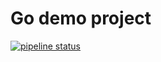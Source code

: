 # Go demo project

[![pipeline status](http://gitlab/tdlabs/gorest/badges/master/pipeline.svg)](http://gitlab/tdlabs/gorest/commits/master)